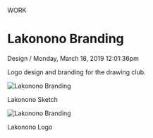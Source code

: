<p class="type">WORK</p>

# Lakonono Branding

<p class="meta">Design  /  Monday, March 18, 2019 12:01:36pm</p>

Logo design and branding for the drawing club.

![Lakonono Branding](https://farooq-agent.web.app/assets/images/works/details/155-lakonono-branding/lakonono-sketch.jpg)

<p class="caption">Lakonono Sketch</p>

![Lakonono Branding](https://farooq-agent.web.app/assets/images/works/large/lakonono.jpg)

<p class="caption">Lakonono Logo</p>

